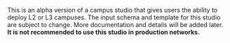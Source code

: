 This is an alpha version of a campus studio that gives users the ability to deploy L2 or L3 campuses. The input schema and template for this studio are subject to change.  More documentation and details will be added later.  **It is not recommended to use this studio in production networks.**